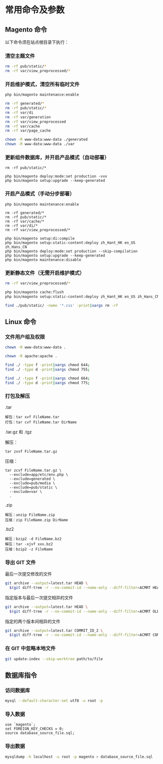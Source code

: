# 常用命令及参数

## Magento 命令

以下命令须在站点根目录下执行：

### 清空主题文件

```sh
rm -rf pub/static/*
rm -rf var/view_preprocessed/*
```


### 开启维护模式，清空所有临时文件

```sh
php bin/magento maintenance:enable
```

```sh
rm -rf generated/*
rm -rf pub/static/*
rm -rf var/di
rm -rf var/generation
rm -rf var/view_preprocessed
rm -rf var/cache
rm -rf var/page_cache
```

```sh
chown -R www-data:www-data ./generated
chown -R www-data:www-data ./var
```


### 更新组件数据库，并开启产品模式（自动部署）

```
rm -rf pub/static/*

php bin/magento deploy:mode:set production -vvv
php bin/magento setup:upgrade --keep-generated

```


### 开启产品模式（手动分步部署）

```
php bin/magento maintenance:enable

rm -rf generated/*
rm -rf pub/static/*
rm -rf var/cache/*
rm -rf var/di/*
rm -rf var/view_preprocessed/*

php bin/magento setup:di:compile
php bin/magento setup:static-content:deploy zh_Hant_HK en_US zh_Hans_CN
php bin/magento deploy:mode:set production --skip-compilation
php bin/magento setup:upgrade --keep-generated
php bin/magento maintenance:disable

```


### 更新静态文件（无需开启维护模式）

```sh
rm -rf var/view_preprocessed/*

php bin/magento cache:flush
php bin/magento setup:static-content:deploy zh_Hant_HK en_US zh_Hans_CN

```

```sh
find ./pub/static/ -name '*.css' -print|xargs rm -rf
```

## Linux 命令


### 文件用户组及权限

```sh
chown -R www-data:www-data .
```

```sh
chown -R apache:apache .
```

```sh
find ./ -type f -print|xargs chmod 644;
find ./ -type d -print|xargs chmod 755;
```

```sh
find ./ -type f -print|xargs chmod 664;
find ./ -type d -print|xargs chmod 775;
```


### 打包及解压

.tar
```
解包：tar xvf FileName.tar
打包：tar cvf FileName.tar DirName
```

.tar.gz 和 .tgz

解压：
```
tar zxvf FileName.tar.gz
```
压缩：
```
tar zcvf FileName.tar.gz \
  --exclude=app/etc/env.php \
  --exclude=generated \
  --exclude=pub/media \
  --exclude=pub/static \
  --exclude=var \
  .
```

.zip
```
解压：unzip FileName.zip
压缩：zip FileName.zip DirName
```

.bz2
```
解压：bzip2 -d FileName.bz2
解压：tar -xjvf xxx.bz2
压缩：bzip2 -z FileName
```


### 导出 GIT 文件

最后一次提交修改的文件

```bash
git archive --output=latest.tar HEAD \
  $(git diff-tree -r --no-commit-id --name-only --diff-filter=ACMRT HEAD^)
```

指定版本与最后一次提交相异的文件

```bash
git archive --output=latest.tar HEAD \
  $(git diff-tree -r --no-commit-id --name-only --diff-filter=ACMRT OLD_COMMIT_ID HEAD)
```

指定的两个版本间相异的文件

```bash
git archive --output=latest.tar COMMIT_ID_2 \
  $(git diff-tree -r --no-commit-id --name-only --diff-filter=ACMRT COMMIT_ID_1 COMMIT_ID_2)
```


### 在 GIT 中忽略本地文件

```sh
git update-index --skip-worktree path/to/file
```


## 数据库指令

### 访问数据库

```sh
mysql --default-character-set utf8 -u root -p
```

### 导入数据

```mysql
use `magento`;
set FOREIGN_KEY_CHECKS = 0;
source database_source_file.sql;
```

### 导出数据

```sh
mysqldump -h localhost -u root -p magento > database_source_file.sql
```
